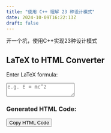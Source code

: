 ```yaml
---
title: "使用 C++ 理解 23 种设计模式"
date: 2024-10-09T16:22:13Z
draft: false
---
```

开一个坑，使用C++实现23种设计模式

<h2>LaTeX to HTML Converter</h2>
<p>Enter LaTeX formula:</p>
<textarea id="latex-input" placeholder="e.g. E = mc^2"></textarea>
<div id="output"></div>
<h3>Generated HTML Code:</h3>
<div id="html-code"></div>
<button id="copy-button">Copy HTML Code</button>

<script src="https://cdn.jsdelivr.net/npm/mathjax@3/es5/tex-mml-chtml.js"></script>
<script>
  document.getElementById("latex-input").addEventListener("input", function () {
    const latex = document.getElementById("latex-input").value;
    const output = document.getElementById("output");
    const htmlCode = document.getElementById("html-code");

    output.innerHTML = '\\(' + latex + '\\)';
    MathJax.typesetPromise([output]).then(() => {
      htmlCode.textContent = output.innerHTML;
    }).catch((err) => console.error(err));
  });

  document.getElementById("copy-button").addEventListener("click", function () {
    const htmlCode = document.getElementById("html-code").textContent;

    navigator.clipboard.writeText(htmlCode).then(() => {
      alert("HTML code copied to clipboard!");
    }).catch((err) => {
      console.error("Failed to copy text: ", err);
    });
  });
</script>
